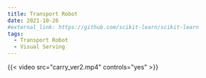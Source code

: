 ```yaml
---
title: Transport Robot
date: 2021-10-26
#external_link: https://github.com/scikit-learn/scikit-learn
tags:
  - Transport Robot
  - Visual Serving
---
```


{{< video src="carry_ver2.mp4" controls="yes" >}}

<!--more-->
